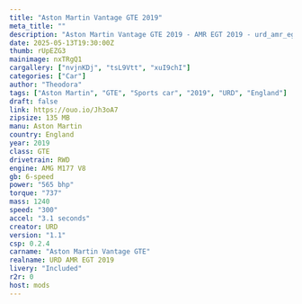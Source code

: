 ```yaml
---
title: "Aston Martin Vantage GTE 2019"
meta_title: ""
description: "Aston Martin Vantage GTE 2019 - AMR EGT 2019 - urd_amr_egt_2019 by URD"
date: 2025-05-13T19:30:00Z
thumb: rUpEZG3
mainimage: nxTRgQ1
cargallery: ["nvjnKDj", "tsL9Vtt", "xuI9chI"]
categories: ["Car"]
author: "Theodora"
tags: ["Aston Martin", "GTE", "Sports car", "2019", "URD", "England"]
draft: false
link: https://ouo.io/Jh3oA7
zipsize: 135 MB
manu: Aston Martin
country: England
year: 2019
class: GTE
drivetrain: RWD
engine: AMG M177 V8 
gb: 6-speed
power: "565 bhp"
torque: "737"
mass: 1240
speed: "300"
accel: "3.1 seconds"
creator: URD
version: "1.1"
csp: 0.2.4
carname: "Aston Martin Vantage GTE"
realname: URD AMR EGT 2019
livery: "Included"
r2r: 0
host: mods
---
```

